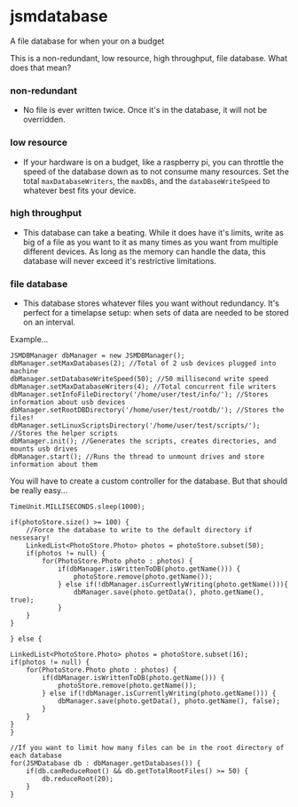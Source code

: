 # jsmdatabase
A file database for when your on a budget

This is a non-redundant, low resource, high throughput, file database.
What does that mean?

### non-redundant ###
  * No file is ever written twice. Once it's in the database, it will not be overridden.
### low resource ###
  * If your hardware is on a budget, like a raspberry pi, you can throttle the speed of the database down as
    to not consume many resources. Set the total `maxDatabaseWriters`, the `maxDBs`, and the `databaseWriteSpeed` to
    whatever best fits your device.
### high throughput ###
  * This database can take a beating. While it does have it's limits, write as big of a file as you want to it as many times 
    as you want from multiple different devices. As long as the memory can handle the data, this database will never
    exceed it's restrictive limitations.
### file database ###
  * This database stores whatever files you want without redundancy. It's perfect for a timelapse setup: when sets of data
    are needed to be stored on an interval.
    
    
Example...

```
JSMDBManager dbManager = new JSMDBManager();
dbManager.setMaxDatabases(2); //Total of 2 usb devices plugged into machine
dbManager.setDatabaseWriteSpeed(50); //50 millisecond write speed
dbManager.setMaxDatabaseWriters(4); //Total concurrent file writers
dbManager.setInfoFileDirectory('/home/user/test/info/'); //Stores information about usb devices
dbManager.setRootDBDirectory('/home/user/test/rootdb/'); //Stores the files!
dbManager.setLinuxScriptsDirectory('/home/user/test/scripts/'); //Stores the helper scripts
dbManager.init(); //Generates the scripts, creates directories, and mounts usb drives
dbManager.start(); //Runs the thread to unmount drives and store information about them
```
You will have to create a custom controller for the database. But that should be really easy...

```
TimeUnit.MILLISECONDS.sleep(1000);
				
if(photoStore.size() >= 100) {
	//Force the database to write to the default directory if nessesary!		
	LinkedList<PhotoStore.Photo> photos = photoStore.subset(50);
	if(photos != null) {
		for(PhotoStore.Photo photo : photos) {
			if(dbManager.isWrittenToDB(photo.getName())) {
				photoStore.remove(photo.getName());
			} else if(!dbManager.isCurrentlyWriting(photo.getName())){
				dbManager.save(photo.getData(), photo.getName(), true);
			}
	}
}
						
} else {
						
LinkedList<PhotoStore.Photo> photos = photoStore.subset(16);
if(photos != null) {
	for(PhotoStore.Photo photo : photos) {
		if(dbManager.isWrittenToDB(photo.getName())) {
			photoStore.remove(photo.getName());
		} else if(!dbManager.isCurrentlyWriting(photo.getName())) {
			dbManager.save(photo.getData(), photo.getName(), false);
		}
	}
}						
}	
					
//If you want to limit how many files can be in the root directory of each database
for(JSMDatabase db : dbManager.getDatabases()) {
	if(db.canReduceRoot() && db.getTotalRootFiles() >= 50) {
		db.reduceRoot(20);
	}
}
```
